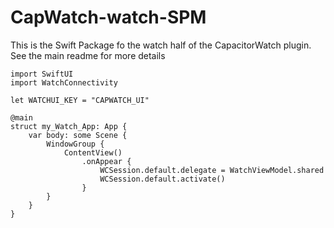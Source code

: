 # CapWatch-watch-SPM

This is the Swift Package fo the watch half of the CapacitorWatch plugin. See the main readme for more details

```
import SwiftUI
import WatchConnectivity

let WATCHUI_KEY = "CAPWATCH_UI"

@main
struct my_Watch_App: App {
    var body: some Scene {
        WindowGroup {
            ContentView()
                .onAppear {
                    WCSession.default.delegate = WatchViewModel.shared
                    WCSession.default.activate()
                }
        }
    }
}
```

```
